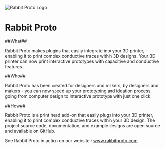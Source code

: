 ![Rabbit Proto Logo](http://www.rabbitproto.com/wp-content/uploads/2014/02/logo-rabbitproto-drop-shadow1.png)


Rabbit Proto
==============

##What##

Rabbit Proto makes plugins that easily integrate into your 3D printer, enabling it to print complex conductive traces within 3D designs.  Your 3D printer can now print interactive prototypes with capacitive and conductive features.


##Who##

Rabbit Proto has been created for designers and makers, by designers and makers - you can now speed up your prototyping and ideation process, going from computer design to interactive prototype with just one click.


##How##

Rabbit Proto is a print head add-on that easily plugs into your 3D printer, enabling it to print complex conductive traces within your 3D design. The project source code, documentation, and example designs are open source and available on GitHub. 


See Rabbit Proto in action on our website : www.rabbitproto.com
